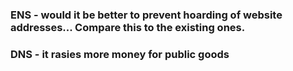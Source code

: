 ### ENS - would it be better to prevent hoarding of website addresses... Compare this to the existing ones.

### DNS - it rasies more money for public goods